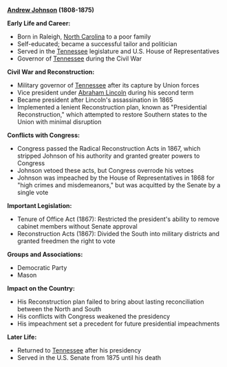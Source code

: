 **[Andrew Johnson](./../andrew-johnson/) (1808-1875)**

**Early Life and Career:**

* Born in Raleigh, [North Carolina](./../north-carolina/) to a poor family
* Self-educated; became a successful tailor and politician
* Served in the [Tennessee](./../tennessee/) legislature and U.S. House of Representatives
* Governor of [Tennessee](./../tennessee/) during the Civil War

**Civil War and Reconstruction:**

* Military governor of [Tennessee](./../tennessee/) after its capture by Union forces
* Vice president under [Abraham Lincoln](./../abraham-lincoln/) during his second term
* Became president after Lincoln's assassination in 1865
* Implemented a lenient Reconstruction plan, known as "Presidential Reconstruction," which attempted to restore Southern states to the Union with minimal disruption

**Conflicts with Congress:**

* Congress passed the Radical Reconstruction Acts in 1867, which stripped Johnson of his authority and granted greater powers to Congress
* Johnson vetoed these acts, but Congress overrode his vetoes
* Johnson was impeached by the House of Representatives in 1868 for "high crimes and misdemeanors," but was acquitted by the Senate by a single vote

**Important Legislation:**

* Tenure of Office Act (1867): Restricted the president's ability to remove cabinet members without Senate approval
* Reconstruction Acts (1867): Divided the South into military districts and granted freedmen the right to vote

**Groups and Associations:**

* Democratic Party
* Mason

**Impact on the Country:**

* His Reconstruction plan failed to bring about lasting reconciliation between the North and South
* His conflicts with Congress weakened the presidency
* His impeachment set a precedent for future presidential impeachments

**Later Life:**

* Returned to [Tennessee](./../tennessee/) after his presidency
* Served in the U.S. Senate from 1875 until his death